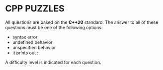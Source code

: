 # CPP PUZZLES

All questions are based on the **C++20** standard.
The answer to all of these questions must be one of the following options:

- syntax error
- undefined behavior
- unspecified behavior
- it prints out :

A difficulty level is indicated for each question.
